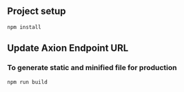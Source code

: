 ## Project setup
```
npm install
```

## Update Axion Endpoint URL

### To generate static and minified file for production
```
npm run build
```
